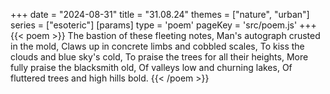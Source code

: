 +++
date = "2024-08-31"
title = "31.08.24"
themes = ["nature", "urban"]
series = ["esoteric"]
[params]
  type = 'poem'
  pageKey = 'src/poem.js'
+++
{{< poem >}}
The bastion of these fleeting notes,
Man's autograph crusted in the mold,
Claws up in concrete limbs and cobbled scales,
To kiss the clouds and blue sky's cold,
To praise the trees for all their heights,
More fully praise the blacksmith old,
Of valleys low and churning lakes,
Of fluttered trees and high hills bold.
{{< /poem >}}